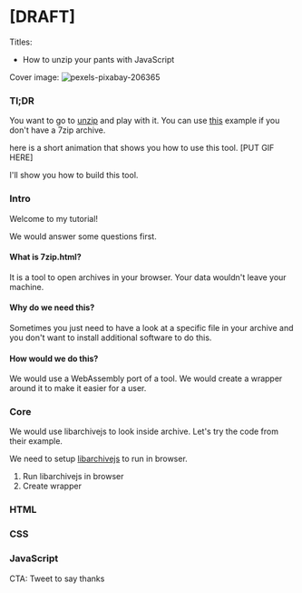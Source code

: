 # [DRAFT]

Titles:
- How to unzip your pants with JavaScript


Cover image:
![pexels-pixabay-206365](https://user-images.githubusercontent.com/12833067/118239041-f5b5d180-b4a1-11eb-991c-7c59aeb48165.jpg)



### Tl;DR

You want to go to [unzip](https://unzip.mpds.io) and play with it. You can use [this](https://unzip.mpds.io/?archiveUrl=https://mpds.io/calculations/NaCl_225_cF8.7z) example if you don't have a 7zip archive.

here is a short animation that shows you how to use this tool.
[PUT GIF HERE]

I'll show you how to build this tool.

### Intro

Welcome to my tutorial!

We would answer some questions first.

#### What is 7zip.html?

It is a tool to open archives in your browser. Your data wouldn't leave your machine.

#### Why do we need this?

Sometimes you just need to have a look at a specific file in your archive and you don't want to install additional software to do this.

#### How would we do this?

We would use a WebAssembly port of a tool. We would create a wrapper around it to make it easier for a user.

### Core

We would use libarchivejs to look inside archive. Let's try the code from their example.

We need to setup [libarchivejs](https://github.com/nika-begiashvili/libarchivejs) to run in browser.

1. Run libarchivejs in browser
2. Create wrapper

### HTML

### CSS

### JavaScript

CTA: Tweet to say thanks
